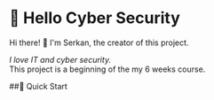 
# 🌟 Hello Cyber Security

Hi there! 👋 I'm Serkan, the creator of this project. <p>*I love IT and cyber security.</br>* This project is a beginning of the my 6 weeks course.<p>

##🚀 Quick Start

